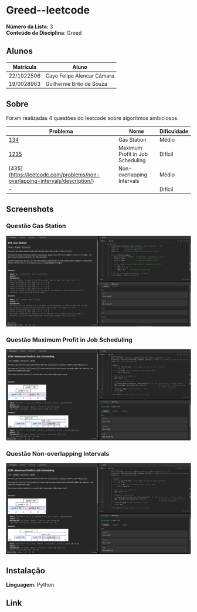 # Greed--leetcode

**Número da Lista**: 3<br>
**Conteúdo da Disciplina**: Greed<br>

## Alunos
|Matrícula | Aluno |
| -- | -- |
| 22/1022506  |  Cayo Felipe Alencar Câmara |
| 19/0028963  |  Guilherme Brito de Souza |

## Sobre 
Foram realizadas 4 questões do leetcode sobre algoritmos ambiciosos.

| Problema | Nome                                   | Dificuldade |
|----------|----------------------------------------|-------------|
| [134](https://leetcode.com/problems/gas-station/) | Gas Station                       | Médio       |
| [1235](https://leetcode.com/problems/maximum-profit-in-job-scheduling/)     | Maximum Profit in Job Scheduling                        | Difícil     |
| [435] (https://leetcode.com/problems/non-overlapping-intervals/description/)     |      Non-overlapping Intervals                | Médio       |
| -     | []()                        | Difícil     |


## Screenshots
 
### Questão Gas Station
<img src="./images/imageGasStation.png" alt="Q1" width="600"/>

### Questão Maximum Profit in Job Scheduling
<img src="./images/imageMPJB.png" alt="Q2" width="600"/>

### Questão Non-overlapping Intervals
<img src="./images/imageMPJB.png" alt="Q3" width="600"/>



## Instalação 
**Linguagem**: Python<br>

## Link